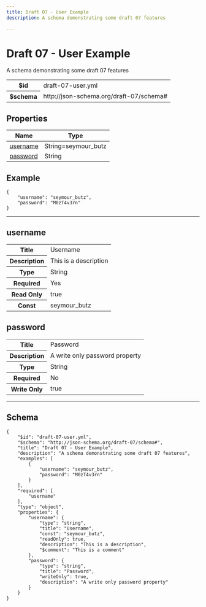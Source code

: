 ```yaml
---
title: Draft 07 - User Example
description: A schema demonstrating some draft 07 features

---
```



# Draft 07 - User Example

<p>A schema demonstrating some draft 07 features</p>

<table>
<tbody>
<tr><th>$id</th><td>draft-07-user.yml</td></tr>
<tr><th>$schema</th><td>http://json-schema.org/draft-07/schema#</td></tr>
</tbody>
</table>

## Properties

<table class="jssd-properties-table"><thead><tr><th colspan="2">Name</th><th>Type</th></tr></thead><tbody><tr><td colspan="2"><a href="#username">username</a></td><td>String=seymour_butz</td></tr><tr><td colspan="2"><a href="#password">password</a></td><td>String</td></tr></tbody></table>


## Example


```
{
    "username": "seymour_butz",
    "password": "M0zT4v3rn"
}
```

<hr />


## username


<table class="jssd-property-table">
  <tbody>
    <tr>
      <th>Title</th>
      <td colspan="2">Username</td>
    </tr>
    <tr>
      <th>Description</th>
      <td colspan="2">This is a description</td>
    </tr>
    <tr><th>Type</th><td colspan="2">String</td></tr>
    <tr>
      <th>Required</th>
      <td colspan="2">Yes</td>
    </tr>
    <tr>
      <th>Read Only</th>
      <td colspan="2">true</td>
    </tr>
    <tr>
      <th>Const</th>
      <td colspan="2">seymour_butz</td>
    </tr>
  </tbody>
</table>




## password


<table class="jssd-property-table">
  <tbody>
    <tr>
      <th>Title</th>
      <td colspan="2">Password</td>
    </tr>
    <tr>
      <th>Description</th>
      <td colspan="2">A write only password property</td>
    </tr>
    <tr><th>Type</th><td colspan="2">String</td></tr>
    <tr>
      <th>Required</th>
      <td colspan="2">No</td>
    </tr>
    <tr>
      <th>Write Only</th>
      <td colspan="2">true</td>
    </tr>
    
  </tbody>
</table>









<hr />

## Schema
```
{
    "$id": "draft-07-user.yml",
    "$schema": "http://json-schema.org/draft-07/schema#",
    "title": "Draft 07 - User Example",
    "description": "A schema demonstrating some draft 07 features",
    "examples": [
        {
            "username": "seymour_butz",
            "password": "M0zT4v3rn"
        }
    ],
    "required": [
        "username"
    ],
    "type": "object",
    "properties": {
        "username": {
            "type": "string",
            "title": "Username",
            "const": "seymour_butz",
            "readOnly": true,
            "description": "This is a description",
            "$comment": "This is a comment"
        },
        "password": {
            "type": "string",
            "title": "Password",
            "writeOnly": true,
            "description": "A write only password property"
        }
    }
}
```


